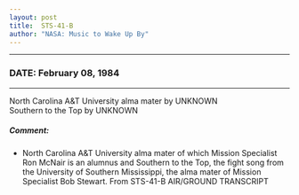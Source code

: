 ```yaml
---
layout: post
title:  STS-41-B
author: "NASA: Music to Wake Up By"
---
```


----
### DATE: February 08, 1984
----
North Carolina A&T University alma mater by UNKNOWN<br />Southern to the Top by UNKNOWN

##### Comment:
* North Carolina A&T University alma mater of which Mission Specialist Ron McNair is an alumnus and Southern to the Top, the fight song from the University of Southern Mississippi, the alma mater of Mission Specialist Bob Stewart. From STS-41-B AIR/GROUND TRANSCRIPT

